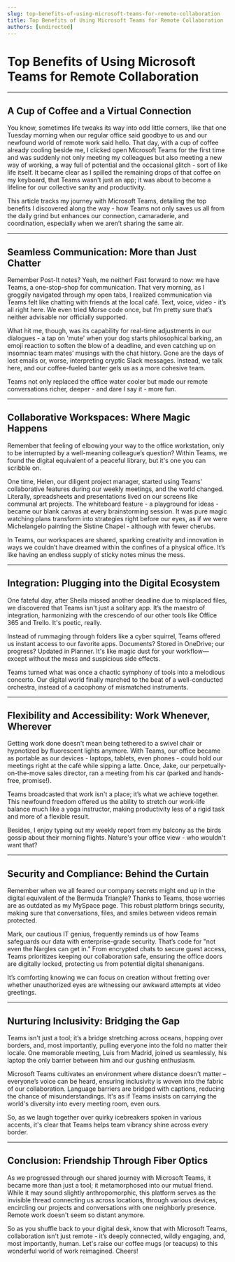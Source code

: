 ```yaml
---
slug: top-benefits-of-using-microsoft-teams-for-remote-collaboration
title: Top Benefits of Using Microsoft Teams for Remote Collaboration
authors: [undirected]
---
```



# Top Benefits of Using Microsoft Teams for Remote Collaboration

---

## A Cup of Coffee and a Virtual Connection

You know, sometimes life tweaks its way into odd little corners, like that one Tuesday morning when our regular office said goodbye to us and our newfound world of remote work said hello. That day, with a cup of coffee already cooling beside me, I clicked open Microsoft Teams for the first time and was suddenly not only meeting my colleagues but also meeting a new way of working, a way full of potential and the occasional glitch - sort of like life itself. It became clear as I spilled the remaining drops of that coffee on my keyboard, that Teams wasn't just an app; it was about to become a lifeline for our collective sanity and productivity.

This article tracks my journey with Microsoft Teams, detailing the top benefits I discovered along the way - how Teams not only saves us all from the daily grind but enhances our connection, camaraderie, and coordination, especially when we aren’t sharing the same air.

---

## Seamless Communication: More than Just Chatter

Remember Post-It notes? Yeah, me neither! Fast forward to now: we have Teams, a one-stop-shop for communication. That very morning, as I groggily navigated through my open tabs, I realized communication via Teams felt like chatting with friends at the local café. Text, voice, video - it’s all right here. We even tried Morse code once, but I’m pretty sure that’s neither advisable nor officially supported.

What hit me, though, was its capability for real-time adjustments in our dialogues - a tap on 'mute' when your dog starts philosophical barking, an emoji reaction to soften the blow of a deadline, and even catching up on insomniac team mates’ musings with the chat history. Gone are the days of lost emails or, worse, interpreting cryptic Slack messages. Instead, we talk here, and our coffee-fueled banter gels us as a more cohesive team. 

Teams not only replaced the office water cooler but made our remote conversations richer, deeper - and dare I say it - more fun.

---

## Collaborative Workspaces: Where Magic Happens

Remember that feeling of elbowing your way to the office workstation, only to be interrupted by a well-meaning colleague’s question? Within Teams, we found the digital equivalent of a peaceful library, but it's one you can scribble on.

One time, Helen, our diligent project manager, started using Teams' collaborative features during our weekly meetings, and the world changed. Literally, spreadsheets and presentations lived on our screens like communal art projects. The whiteboard feature - a playground for ideas - became our blank canvas at every brainstorming session. It was pure magic watching plans transform into strategies right before our eyes, as if we were Michelangelo painting the Sistine Chapel - although with fewer cherubs.

In Teams, our workspaces are shared, sparking creativity and innovation in ways we couldn’t have dreamed within the confines of a physical office. It’s like having an endless supply of sticky notes minus the mess.

---

## Integration: Plugging into the Digital Ecosystem

One fateful day, after Sheila missed another deadline due to misplaced files, we discovered that Teams isn't just a solitary app. It’s the maestro of integration, harmonizing with the crescendo of our other tools like Office 365 and Trello. It's poetic, really. 

Instead of rummaging through folders like a cyber squirrel, Teams offered us instant access to our favorite apps. Documents? Stored in OneDrive; our progress? Updated in Planner. It's like magic dust for your workflow—except without the mess and suspicious side effects. 

Teams turned what was once a chaotic symphony of tools into a melodious concerto. Our digital world finally marched to the beat of a well-conducted orchestra, instead of a cacophony of mismatched instruments.

---

## Flexibility and Accessibility: Work Whenever, Wherever

Getting work done doesn't mean being tethered to a swivel chair or hypnotized by fluorescent lights anymore. With Teams, our office became as portable as our devices - laptops, tablets, even phones - could hold our meetings right at the café while sipping a latte. Once, Jake, our perpetually-on-the-move sales director, ran a meeting from his car (parked and hands-free, promise!).

Teams broadcasted that work isn't a place; it’s what we achieve together. This newfound freedom offered us the ability to stretch our work-life balance much like a yoga instructor, making productivity less of a rigid task and more of a flexible result.

Besides, I enjoy typing out my weekly report from my balcony as the birds gossip about their morning flights. Nature's your office view - who wouldn't want that?

---

## Security and Compliance: Behind the Curtain

Remember when we all feared our company secrets might end up in the digital equivalent of the Bermuda Triangle? Thanks to Teams, those worries are as outdated as my MySpace page. This robust platform brings security, making sure that conversations, files, and smiles between videos remain protected.

Mark, our cautious IT genius, frequently reminds us of how Teams safeguards our data with enterprise-grade security. That’s code for "not even the Nargles can get in." From encrypted chats to secure guest access, Teams prioritizes keeping our collaboration safe, ensuring the office doors are digitally locked, protecting us from potential digital shenanigans.

It’s comforting knowing we can focus on creation without fretting over whether unauthorized eyes are witnessing our awkward attempts at video greetings.

---

## Nurturing Inclusivity: Bridging the Gap

Teams isn't just a tool; it’s a bridge stretching across oceans, hopping over borders, and, most importantly, pulling everyone into the fold no matter their locale. One memorable meeting, Luis from Madrid, joined us seamlessly, his laptop the only barrier between him and our gushing enthusiasm. 

Microsoft Teams cultivates an environment where distance doesn't matter – everyone’s voice can be heard, ensuring inclusivity is woven into the fabric of our collaboration. Language barriers are bridged with captions, reducing the chance of misunderstandings. It's as if Teams insists on carrying the world's diversity into every meeting room, even ours.

So, as we laugh together over quirky icebreakers spoken in various accents, it's clear that Teams helps team vibrancy shine across every border.

---

## Conclusion: Friendship Through Fiber Optics

As we progressed through our shared journey with Microsoft Teams, it became more than just a tool; it metamorphosed into our mutual friend. While it may sound slightly anthropomorphic, this platform serves as the invisible thread connecting us across locations, through various devices, encircling our projects and conversations with one neighborly presence. Remote work doesn't seem so distant anymore.

So as you shuffle back to your digital desk, know that with Microsoft Teams, collaboration isn't just remote - it’s deeply connected, wildly engaging, and, most importantly, human. Let's raise our coffee mugs (or teacups) to this wonderful world of work reimagined. Cheers!
